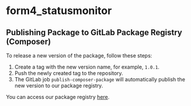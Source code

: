 # form4_statusmonitor

## Publishing Package to GitLab Package Registry (Composer)

To release a new version of the package, follow these steps:

1. Create a tag with the new version name, for example, `1.0.1`.
2. Push the newly created tag to the repository.
3. The GitLab job `publish-composer-package` will automatically publish the new version to our package registry.

You can access our package registry [here](https://git.form4.de/groups/form4/typo3/typo3.extensions/-/packages).


